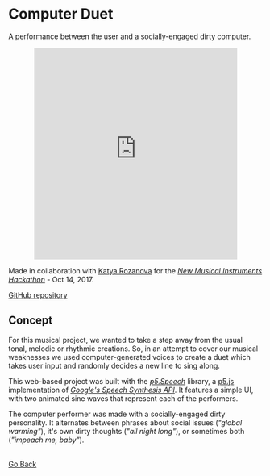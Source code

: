 <!--
title: "Computer Duet"
date: "2017-10-14T00:00:00+00:00"
display: false
image: "img/portfolio/comp_duet.png"
weight: 0
-->

# Computer Duet

A performance between the user and a socially-engaged dirty computer.
<!--more-->

<figure style="text-align: center">
  <iframe width="95%" height="420" src="https://nicolaspe.github.io/computer_chorus" frameborder="0"></iframe></p>
</figure>

Made in collaboration with [Katya Rozanova](www.katyarozanova.com) for the [*New Musical Instruments Hackathon*](http://monthlymusichackathon.org/) - Oct 14, 2017.

[GitHub repository](https://github.com/nicolaspe/computer_chorus)


## Concept
For this musical project, we wanted to take a step away from the usual tonal, melodic or rhythmic creations. So, in an attempt to cover our musical weaknesses we used computer-generated voices to create a duet which takes user input and randomly decides a new line to sing along.

This web-based project was built with the *[p5.Speech](http://ability.nyu.edu/p5.js-speech/)* library, a [p5.js](https://p5js.org/) implementation of *[Google's Speech Synthesis API](https://developers.google.com/web/updates/2014/01/Web-apps-that-talk-Introduction-to-the-Speech-Synthesis-API)*. It features a simple UI, with two animated sine waves that represent each of the performers.

The computer performer was made with a socially-engaged dirty personality. It alternates between phrases about social issues (*"global warming"*), it's own dirty thoughts (*"all night long"*), or sometimes both (*"impeach me, baby"*).

<br><a href="#" onClick="history.go(-1);return true;">Go Back</a>
